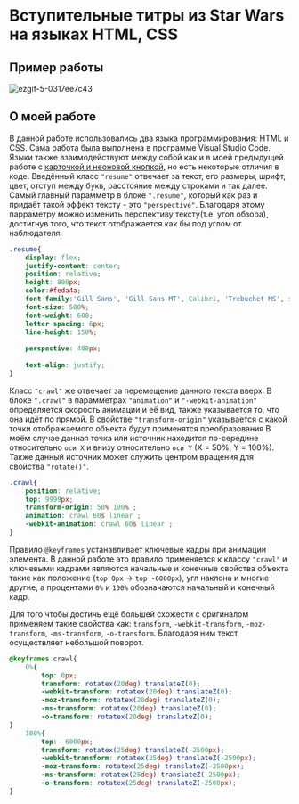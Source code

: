 # Вступительные титры из Star Wars на языках HTML, CSS
## Пример работы
![ezgif-5-0317ee7c43](https://github.com/Sazukiro/Star-Wars-Text/assets/133951840/89914f6c-acee-4469-9316-f4edcce9a4f4)
## О моей работе
В данной работе использовались два языка программирования: HTML и CSS. Сама работа была выполнена в программе Visual Studio Code. Языки также взаимодействуют между собой как и в моей предыдущей работе с [карточкой и неоновой кнопкой](https://github.com/Sazukiro/Card-and-Neon-Button), но есть некоторые отличия в коде. Введённый класс `"resume"` отвечает за текст, его размеры, шрифт, цвет, отступ между букв, расстояние между строками и так далее. Самый главный парамметр в блоке `".resume"`, который как раз и придаёт такой эффект тексту - это `"perspective"`. Благодаря этому парраметру можно изменить перспективу тексту(т.е. угол обзора), достигнув того, что текст отображается как бы под углом от наблюдателя.
```css
.resume{
    display: flex;
    justify-content: center;
    position: relative;
    height: 800px;
    color:#feda4a;
    font-family:'Gill Sans', 'Gill Sans MT', Calibri, 'Trebuchet MS', sans-serif;
    font-size: 500%;
    font-weight: 600;
    letter-spacing: 6px;
    line-height: 150%;
  
    perspective: 400px;
  
    text-align: justify;
}
```
Класс `"crawl"` же отвечает за перемещение данного текста вверх. В блоке `".crawl"` в парамметрах `"animation"` и `"-webkit-animation"` определяется скорость анимации и её вид, также указывается то, что она идёт по прямой. В свойстве `"transform-origin"` указывается с какой точки отображаемого объекта будут применятся преобразования В моём случае данная точка или источник находится по-середине относительно `оси X` и внизу относительно `оси Y` (X = 50%, Y = 100%). Также данный источник может служить центром вращения для свойства `"rotate()"`.

```css
.crawl{
    position: relative;
    top: 9999px;
    transform-origin: 50% 100% ;
    animation: crawl 60s linear ;
    -webkit-animation: crawl 60s linear ;
}
```
Правило `@keyframes` устанавливает ключевые кадры при анимации элемента. В данной работе это правило применяется к классу `"crawl"` и ключевыми кадрами являются начальные и конечные свойства объекта такие как положение (`top 0px` -> `top -6000px`), угл наклона и многие другие, а процентами `0%` и `100%` обозначаются начальный и конечный кадр.

Для того чтобы достичь ещё большей схожести с оригиналом применяем такие свойства как: `transform`, `-webkit-transform`, `-moz-transform`, `-ms-transform`, `-o-transform`. Благодаря ним текст осуществляет небольшой поворот.

```css
@keyframes crawl{
    0%{
        top: 0px;
        transform: rotatex(20deg) translateZ(0);
        -webkit-transform: rotatex(20deg) translateZ(0);
        -moz-transform: rotatex(20deg) translateZ(0);
        -ms-transform: rotatex(20deg) translateZ(0);
        -o-transform: rotatex(20deg) translateZ(0);
}
    100%{
        top: -6000px;
        transform: rotatex(25deg) translateZ(-2500px);
        -webkit-transform: rotatex(25deg) translateZ(-2500px);
        -moz-transform: rotatex(25deg) translateZ(-2500px);
        -ms-transform: rotatex(25deg) translateZ(-2500px);
        -o-transform: rotatex(25deg) translateZ(-2500px);
}
```
